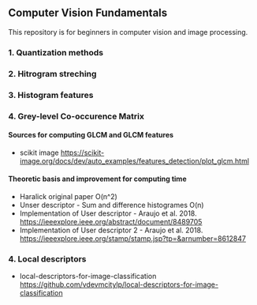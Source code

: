 ## Computer Vision Fundamentals
This repository is for beginners in computer vision and image processing. 

### 1. Quantization methods 


### 2. Hitrogram streching


### 3. Histogram features


### 4. Grey-level Co-occurence Matrix 
#### Sources for computing GLCM and GLCM features 
- scikit image https://scikit-image.org/docs/dev/auto_examples/features_detection/plot_glcm.html

#### Theoretic basis and improvement for computing time
- Haralick original paper O(n^2)
- Unser descriptor - Sum and difference histogrames O(n)
- Implementation of User descriptor - Araujo et al. 2018. https://ieeexplore.ieee.org/abstract/document/8489705
- Implementation of User descriptor 2 - Araujo et al. 2018. https://ieeexplore.ieee.org/stamp/stamp.jsp?tp=&arnumber=8612847

### 4. Local descriptors
- local-descriptors-for-image-classification https://github.com/vdevmcitylp/local-descriptors-for-image-classification
